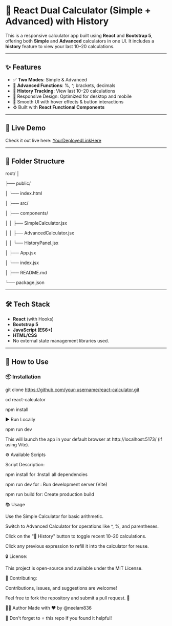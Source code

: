 # 🧮 React Dual Calculator (Simple + Advanced) with History

This is a responsive calculator app built using **React** and **Bootstrap 5**, offering both **Simple** and **Advanced** calculators in one UI. It includes a **history** feature to view your last 10–20 calculations.

---


## ✨ Features

- ✅ **Two Modes**: Simple & Advanced
- 🧠 **Advanced Functions**: %, ^, brackets, decimals
- 📜 **History Tracking**: View last 10–20 calculations
- 💅 Responsive Design: Optimized for desktop and mobile
- 🎨 Smooth UI with hover effects & button interactions
- ♻️ Built with **React Functional Components**

---

## 🚀 Live Demo

Check it out live here: [YourDeployedLinkHere](https://your-deployment-url.com)

---

## 📁 Folder Structure

root/
│

├── public/

│ └── index.html

│
├── src/

│ ├── components/

│ │ ├── SimpleCalculator.jsx

│ │ ├── AdvancedCalculator.jsx

│ │ └── HistoryPanel.jsx

│ ├── App.jsx

│ └── index.jsx

│
├── README.md

└── package.json



---

## 🛠️ Tech Stack

- **React** (with Hooks)
- **Bootstrap 5**
- **JavaScript (ES6+)**
- **HTML/CSS**
- No external state management libraries used.

---

## 🧪 How to Use

### 📦 Installation



git clone https://github.com/your-username/react-calculator.git

cd react-calculator

npm install

▶️ Run Locally

npm run dev

This will launch the app in your default browser at http://localhost:5173/ (if using Vite).


⚙️ Available Scripts

Script	Description:

 npm install  for :Install all dependencies

npm run dev for :  	Run development server (Vite)

npm run build	 for:   Create production build

📚 Usage

Use the Simple Calculator for basic arithmetic.

Switch to Advanced Calculator for operations like ^, %, and parentheses.

Click on the "📜 History" button to toggle recent 10–20 calculations.

Click any previous expression to refill it into the calculator for reuse.

🔒 License:

This project is open-source and available under the MIT License.

🤝 Contributing:

Contributions, issues, and suggestions are welcome!

Feel free to fork the repository and submit a pull request. 🙌

🙋‍♀️ Author
Made with ❤️ by @neelam836

📌 Don't forget to ⭐ this repo if you found it helpful!
